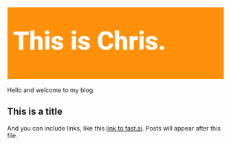 ![This is Chris logo](images/thisischrislogo.png)

Hello and welcome to my blog.

## This is a title

And you can include links, like this [link to fast.ai](https://www.fast.ai). Posts will appear after this file. 
